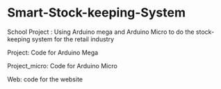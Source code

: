 # Smart-Stock-keeping-System
School Project : Using Arduino mega and Arduino Micro to do the stock-keeping system for the retail industry

Project: Code for Arduino Mega

Project_micro: Code for Arduino Micro

Web: code for the website
